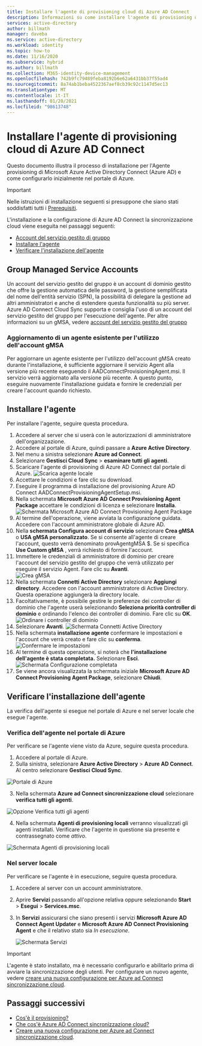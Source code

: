 ```yaml
---
title: Installare l'agente di provisioning cloud di Azure AD Connect
description: Informazioni su come installare l'agente di provisioning di Azure AD Connect e come configurarlo nel portale di Azure.
services: active-directory
author: billmath
manager: daveba
ms.service: active-directory
ms.workload: identity
ms.topic: how-to
ms.date: 11/16/2020
ms.subservice: hybrid
ms.author: billmath
ms.collection: M365-identity-device-management
ms.openlocfilehash: 742b9fc79489feba8192b6e62a6431bb37f55ad4
ms.sourcegitcommit: 8a74ab1beba4522367aef8cb39c92c1147d5ec13
ms.translationtype: MT
ms.contentlocale: it-IT
ms.lasthandoff: 01/20/2021
ms.locfileid: "98613748"
---
```

# <a name="install-the-azure-ad-connect-provisioning-agent"></a>Installare l'agente di provisioning cloud di Azure AD Connect
Questo documento illustra il processo di installazione per l'Agente provisioning di Microsoft Azure Active Directory Connect (Azure AD) e come configurarlo inizialmente nel portale di Azure.

>[!IMPORTANT]
>Nelle istruzioni di installazione seguenti si presuppone che siano stati soddisfatti tutti i [Prerequisiti](how-to-prerequisites.md).

L'installazione e la configurazione di Azure AD Connect la sincronizzazione cloud viene eseguita nei passaggi seguenti:

- [Account del servizio gestito di gruppo](#group-managed-service-accounts) 
- [Installare l'agente](#install-the-agent)
- [Verificare l'installazione dell'agente](#verify-agent-installation)


## <a name="group-managed-service-accounts"></a>Group Managed Service Accounts
Un account del servizio gestito del gruppo è un account di dominio gestito che offre la gestione automatica delle password, la gestione semplificata del nome dell'entità servizio (SPN), la possibilità di delegare la gestione ad altri amministratori e anche di estendere questa funzionalità su più server.  Azure AD Connect Cloud Sync supporta e consiglia l'uso di un account del servizio gestito del gruppo per l'esecuzione dell'agente.  Per altre informazioni su un gMSA, vedere [account del servizio gestito del gruppo](/windows-server/security/group-managed-service-accounts/group-managed-service-accounts-overview) 


### <a name="upgrading-an-existing-agent-to-use-the-gmsa-account"></a>Aggiornamento di un agente esistente per l'utilizzo dell'account gMSA
Per aggiornare un agente esistente per l'utilizzo dell'account gMSA creato durante l'installazione, è sufficiente aggiornare il servizio Agent alla versione più recente eseguendo il AADConnectProvisioningAgent.msi.  Il servizio verrà aggiornato alla versione più recente.  A questo punto, eseguire nuovamente l'installazione guidata e fornire le credenziali per creare l'account quando richiesto.



## <a name="install-the-agent"></a>Installare l'agente
Per installare l'agente, seguire questa procedura.

 1. Accedere al server che si userà con le autorizzazioni di amministratore dell'organizzazione.
 2. Accedere al portale di Azure, quindi passare a **Azure Active Directory**.
 3. Nel menu a sinistra selezionare **Azure ad Connect**.
 4. Selezionare **Gestisci Cloud Sync**  >  **esaminare tutti gli agenti**.
 5. Scaricare l'agente di provisioning di Azure AD Connect dal portale di Azure.
   ![Scarica agente locale](media/how-to-install/install-9.png)</br>
 6. Accettare le condizioni e fare clic su download.
 7. Eseguire il programma di installazione del provisioning Azure AD Connect AADConnectProvisioningAgentSetup.msi.
 8. Nella schermata **Microsoft Azure AD Connect Provisioning Agent Package** accettare le condizioni di licenza e selezionare **Installa**.
   ![Schermata Microsoft Azure AD Connect Provisioning Agent Package](media/how-to-install/install-1.png)</br>
 9. Al termine dell'operazione, viene avviata la configurazione guidata. Accedere con l'account amministratore globale di Azure AD.
 10. Nella **schermata Configura account di servizio** selezionare **Crea gMSA** o **USA gMSA personalizzato**.  Se si consente all'agente di creare l'account, questo verrà denominato provAgentgMSA $. Se si specifica **Use Custom gMSA** , verrà richiesto di fornire l'account.
 11. Immettere le credenziali di amministratore di dominio per creare l'account del servizio gestito del gruppo che verrà utilizzato per eseguire il servizio Agent. Fare clic su **Avanti**.  
   ![Crea gMSA](media/how-to-install/install-12.png)</br>
 12. Nella schermata **Connetti Active Directory** selezionare **Aggiungi directory**. Accedere con l'account amministratore di Active Directory. Questa operazione aggiungerà la directory locale. 
 13. Facoltativamente, è possibile gestire le preferenze dei controller di dominio che l'agente userà selezionando **Seleziona priorità controller di dominio** e ordinando l'elenco dei controller di dominio.   Fare clic su **OK**.
  ![Ordinare i controller di dominio](media/how-to-install/install-2a.png)</br>
 14. Selezionare **Avanti**.
  ![Schermata Connetti Active Directory](media/how-to-install/install-3a.png)</br>
 15.  Nella schermata **installazione agente** confermare le impostazioni e l'account che verrà creato e fare clic su **conferma**.
  ![Confermare le impostazioni](media/how-to-install/install-11.png)</br>
 16. Al termine di questa operazione, si noterà che **l'installazione dell'agente è stata completata.** Selezionare **Esci**.
  ![Schermata Configurazione completata](media/how-to-install/install-4a.png)</br>
 17. Se viene ancora visualizzata la schermata iniziale **Microsoft Azure AD Connect Provisioning Agent Package**, selezionare **Chiudi**.

## <a name="verify-agent-installation"></a>Verificare l'installazione dell'agente
La verifica dell'agente si esegue nel portale di Azure e nel server locale che esegue l'agente.

### <a name="azure-portal-agent-verification"></a>Verifica dell'agente nel portale di Azure
Per verificare se l'agente viene visto da Azure, seguire questa procedura.

 1. Accedere al portale di Azure.
 2. Sulla sinistra, selezionare **Azure Active Directory** > **Azure AD Connect**. Al centro selezionare **Gestisci Cloud Sync**.

   ![Portale di Azure](media/how-to-install/install-6.png)</br>

 3.  Nella schermata **Azure ad Connect sincronizzazione cloud** selezionare **verifica tutti gli agenti**.

   ![Opzione Verifica tutti gli agenti](media/how-to-install/install-7.png)</br>
 
 4. Nella schermata **Agenti di provisioning locali** verranno visualizzati gli agenti installati. Verificare che l'agente in questione sia presente e contrassegnato come *attivo*.

   ![Schermata Agenti di provisioning locali](media/how-to-install/verify-1.png)</br>



### <a name="on-the-local-server"></a>Nel server locale
Per verificare se l'agente è in esecuzione, seguire questa procedura.

1.  Accedere al server con un account amministratore.
1.  Aprire **Servizi** passando all'opzione relativa oppure selezionando **Start** > **Esegui** > **Services.msc**.
1.  In **Servizi** assicurarsi che siano presenti i servizi **Microsoft Azure AD Connect Agent Updater** e **Microsoft Azure AD Connect Provisioning Agent** e che il relativo stato sia *In esecuzione*.

    ![Schermata Servizi](media/how-to-install/troubleshoot-1.png)

>[!IMPORTANT]
>L'agente è stato installato, ma è necessario configurarlo e abilitarlo prima di avviare la sincronizzazione degli utenti. Per configurare un nuovo agente, vedere [creare una nuova configurazione per Azure ad Connect sincronizzazione cloud](how-to-configure.md).




## <a name="next-steps"></a>Passaggi successivi 

- [Cos'è il provisioning?](what-is-provisioning.md)
- [Che cos'è Azure AD Connect sincronizzazione cloud?](what-is-cloud-sync.md)
- [Creare una nuova configurazione per Azure ad Connect sincronizzazione cloud](how-to-configure.md).

